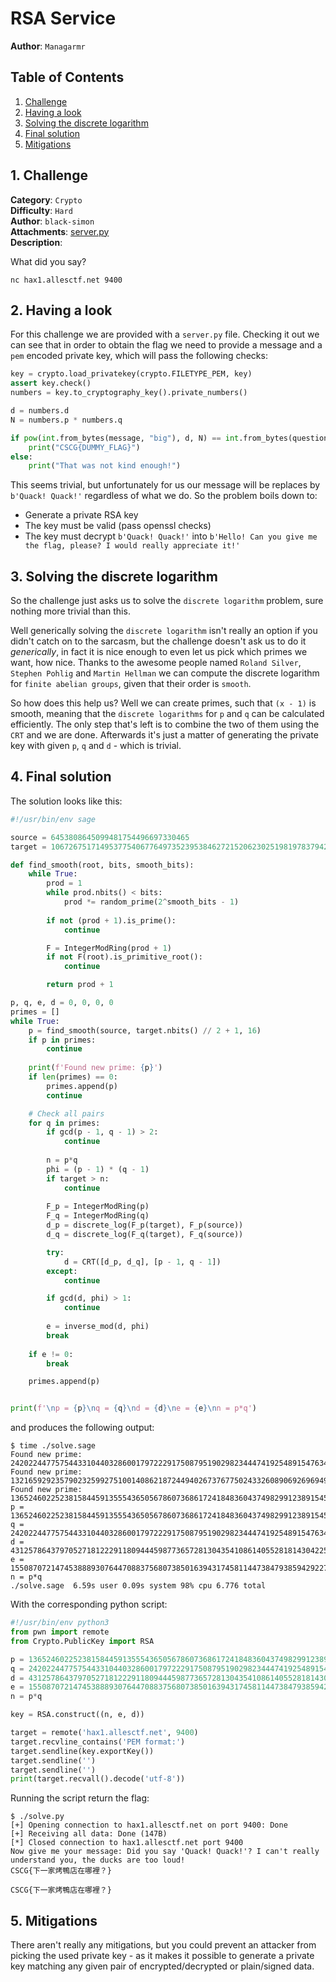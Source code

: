 # RSA Service

**Author**: `Managarmr`

## Table of Contents

1. [Challenge](#1-challenge)
2. [Having a look](#2-having-a-look)
3. [Solving the discrete logarithm](#3-solving-the-discrete-logarithm)
4. [Final solution](#4-final-solution)
5. [Mitigations](#5-mitigations)

## 1. Challenge

**Category**: `Crypto`  
**Difficulty**: `Hard`  
**Author**: `black-simon`  
**Attachments**: [server.py](https://static.allesctf.net/challenges/1869a6b554d2e465f9cdbcbf7294b77e67c6325d7e2c4e258099df188067e0ab/server.py)  
**Description**:

What did you say?

`nc hax1.allesctf.net 9400`

## 2. Having a look

For this challenge we are provided with a `server.py` file. Checking it out we
can see that in order to obtain the flag we need to provide a message and a
`pem` encoded private key, which will pass the following checks:

```python
key = crypto.load_privatekey(crypto.FILETYPE_PEM, key)
assert key.check()
numbers = key.to_cryptography_key().private_numbers()

d = numbers.d
N = numbers.p * numbers.q

if pow(int.from_bytes(message, "big"), d, N) == int.from_bytes(question_to_ask, "big"):
    print("CSCG{DUMMY_FLAG}")
else:
    print("That was not kind enough!")
```

This seems trivial, but unfortunately for us our message will be replaces by
`b'Quack! Quack!'` regardless of what we do. So the problem boils down to:

- Generate a private RSA key
- The key must be valid (pass openssl checks)
- The key must decrypt `b'Quack! Quack!'` into `b'Hello! Can you give me the flag, please? I would really appreciate it!'`

## 3. Solving the discrete logarithm

So the challenge just asks us to solve the `discrete logarithm` problem, sure
nothing more trivial than this.

Well generically solving the `discrete logarithm` isn't really an option if you
didn't catch on to the sarcasm, but the challenge doesn't ask us to do it
_generically_, in fact it is nice enough to even let us pick which primes we
want, how nice. Thanks to the awesome people named `Roland Silver`,
`Stephen Pohlig` and `Martin Hellman` we can compute the discrete logarithm
for `finite abelian groups`, given that their order is `smooth`.

So how does this help us? Well we can create primes, such that `(x - 1)` is
smooth, meaning that the `discrete logarithms` for `p` and `q` can be calculated
efficiently. The only step that's left is to combine the two of them using the
`CRT` and we are done. Afterwards it's just a matter of generating the private
key with given `p`, `q` and `d` - which is trivial.

## 4. Final solution

The solution looks like this:

```python
#!/usr/bin/env sage

source = 6453808645099481754496697330465
target = 1067267517149537754067764973523953846272152062302519819783794287703407438588906504446261381994947724460868747474504670998110717117637385810239484973100105019299532993569

def find_smooth(root, bits, smooth_bits):
	while True:
		prod = 1
		while prod.nbits() < bits:
			prod *= random_prime(2^smooth_bits - 1)
		
		if not (prod + 1).is_prime():
			continue

		F = IntegerModRing(prod + 1)
		if not F(root).is_primitive_root():
			continue

		return prod + 1

p, q, e, d = 0, 0, 0, 0
primes = []
while True:
	p = find_smooth(source, target.nbits() // 2 + 1, 16)	
	if p in primes:
		continue
	
	print(f'Found new prime: {p}')
	if len(primes) == 0:
		primes.append(p)
		continue

	# Check all pairs
	for q in primes:
		if gcd(p - 1, q - 1) > 2:
			continue
		
		n = p*q
		phi = (p - 1) * (q - 1)
		if target > n:
			continue
		
		F_p = IntegerModRing(p)
		F_q = IntegerModRing(q)
		d_p = discrete_log(F_p(target), F_p(source))
		d_q = discrete_log(F_q(target), F_q(source))

		try:
			d = CRT([d_p, d_q], [p - 1, q - 1])
		except:
			continue

		if gcd(d, phi) > 1:
			continue
		
		e = inverse_mod(d, phi)
		break
	
	if e != 0:
		break

	primes.append(p)


print(f'\np = {p}\nq = {q}\nd = {d}\ne = {e}\nn = p*q')
```

and produces the following output:

```
$ time ./solve.sage
Found new prime: 2420224477575443310440328600179722291750879519029823444741925489154763420873899905519
Found new prime: 13216592923579023259927510014086218724494026737677502433260890692696949639863148741337483
Found new prime: 13652460225238158445913555436505678607368617241848360437498299123891545267017196759887
p = 13652460225238158445913555436505678607368617241848360437498299123891545267017196759887
q = 2420224477575443310440328600179722291750879519029823444741925489154763420873899905519
d = 431257864379705271812229118094445987736572813043541086140552818143042259972142423891498864009988912357327198283860107056765659767851094022163875373849501016625699779847
e = 15508707214745388893076447088375680738501639431745811447384793859429227099470407957508334259147088339015904755390911026657526806607992020563092472132775474941780845785823
n = p*q
./solve.sage  6.59s user 0.09s system 98% cpu 6.776 total
```

With the corresponding python script:

```python
#!/usr/bin/env python3
from pwn import remote
from Crypto.PublicKey import RSA

p = 13652460225238158445913555436505678607368617241848360437498299123891545267017196759887
q = 2420224477575443310440328600179722291750879519029823444741925489154763420873899905519
d = 431257864379705271812229118094445987736572813043541086140552818143042259972142423891498864009988912357327198283860107056765659767851094022163875373849501016625699779847
e = 15508707214745388893076447088375680738501639431745811447384793859429227099470407957508334259147088339015904755390911026657526806607992020563092472132775474941780845785823
n = p*q

key = RSA.construct((n, e, d))

target = remote('hax1.allesctf.net', 9400)
target.recvline_contains('PEM format:')
target.sendline(key.exportKey())
target.sendline('')
target.sendline('')
print(target.recvall().decode('utf-8'))
```

Running the script return the flag:

```
$ ./solve.py
[+] Opening connection to hax1.allesctf.net on port 9400: Done
[+] Receiving all data: Done (147B)
[*] Closed connection to hax1.allesctf.net port 9400
Now give me your message: Did you say 'Quack! Quack!'? I can't really understand you, the ducks are too loud!
CSCG{下一家烤鴨店在哪裡？}
```

`CSCG{下一家烤鴨店在哪裡？}`

## 5. Mitigations

There aren't really any mitigations, but you could prevent an attacker from
picking the used private key - as it makes it possible to generate a private key
matching any given pair of encrypted/decrypted or plain/signed data.
